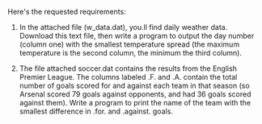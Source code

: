 Here's the requested requirements:

1) In the attached file (w_data.dat), you.ll find daily weather data.   Download this text file, then write a program to output the day number (column one) with the smallest temperature spread (the maximum temperature is the second column, the minimum the third column).

2) The file attached soccer.dat contains the results from the English Premier League.  The columns labeled .F. and .A. contain the total number of goals scored for and against each team in that season (so Arsenal scored 79 goals against opponents, and had 36 goals scored against them). Write a program to print the name of the team with the smallest difference in .for. and .against. goals.
